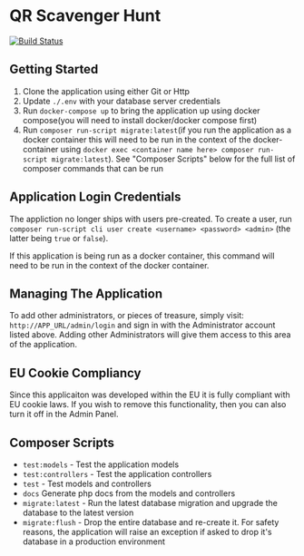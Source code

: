 # QR Scavenger Hunt

[![Build Status](https://travis-ci.com/robertmain/Treasure-Hunt.svg?branch=master)](https://travis-ci.com/robertmain/Treasure-Hunt)

## Getting Started

1. Clone the application using either Git or Http
1. Update `./.env` with your database server credentials
1. Run `docker-compose up` to bring the application up using docker compose(you will need to install docker/docker compose first)
1. Run `composer run-script migrate:latest`(if you run the application as a docker container this will need to be run in the context of the docker-container using `docker exec <container name here> composer run-script migrate:latest`). See "Composer Scripts" below for the full list of composer commands that can be run

## Application Login Credentials

The appliction no longer ships with users pre-created. To create a user, run `composer run-script cli user create <username> <password> <admin>` (the latter being `true` or `false`).

If this application is being run as a docker container, this command will need to be run in the context of the docker container.

## Managing The Application

To add other administrators, or pieces of treasure, simply visit: `http://APP_URL/admin/login` and sign in with the Administrator account listed above.
Adding other Administrators will give them access to this area of the application.

## EU Cookie Compliancy

Since this applicaiton was developed within the EU it is fully compliant with EU cookie laws. If you wish to remove this functionality, then you can also turn it off in the Admin Panel.

## Composer Scripts

- `test:models` - Test the application models
- `test:controllers` - Test the application controllers
- `test` - Test models and controllers
- `docs` Generate php docs from the models and controllers
- `migrate:latest` - Run the latest database migration and upgrade the database to the latest version
- `migrate:flush` - Drop the entire database and re-create it. For safety reasons, the application will raise an exception if asked to drop it's database in a production environment
